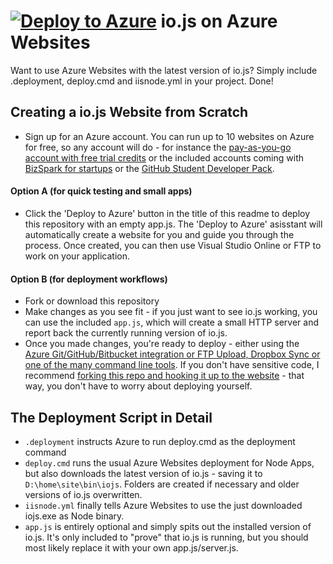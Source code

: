 # [![Deploy to Azure](http://azuredeploy.net/deploybutton.png)](https://azuredeploy.net/) io.js on Azure Websites
Want to use Azure Websites with the latest version of io.js? Simply include .deployment, deploy.cmd and iisnode.yml in your project. Done!

## Creating a io.js Website from Scratch
- Sign up for an Azure account. You can run up to 10 websites on Azure for free, so any account will do - for instance the [pay-as-you-go account with free trial credits](http://azure.microsoft.com/en-us/pricing/free-trial/) or the included accounts coming with [BizSpark for startups](http://www.bizspark.com) or the [GitHub Student Developer Pack](https://education.github.com/pack).

#### Option A (for quick testing and small apps)
- Click the 'Deploy to Azure' button in the title of this readme to deploy this repository with an empty app.js. The 'Deploy to Azure' asisstant will automatically create a website for you and guide you through the process. Once created, you can then use Visual Studio Online or FTP to work on your application.

#### Option B (for deployment workflows)
- Fork or download this repository
- Make changes as you see fit - if you just want to see io.js working, you can use the included `app.js`, which will create a small HTTP server and report back the currently running version of io.js.
- Once you made changes, you're ready to deploy - either using the [Azure Git/GitHub/Bitbucket integration or FTP Upload, Dropbox Sync or one of the many command line tools](http://azure.microsoft.com/en-gb/documentation/articles/web-sites-deploy/). If you don't have sensitive code, I recommend [forking this repo and hooking it up to the website](http://azure.microsoft.com/en-gb/documentation/articles/web-sites-publish-source-control/#Step7) - that way, you don't have to worry about deploying yourself. 

## The Deployment Script in Detail
- `.deployment` instructs Azure to run deploy.cmd as the deployment command
- `deploy.cmd` runs the usual Azure Websites deployment for Node Apps, but also downloads the latest version of io.js - saving it to `D:\home\site\bin\iojs`. Folders are created if necessary and older versions of io.js overwritten.
- `iisnode.yml` finally tells Azure Websites to use the just downloaded iojs.exe as Node binary.
- `app.js` is entirely optional and simply spits out the installed version of io.js. It's only included to "prove" that io.js is running, but you should most likely replace it with your own app.js/server.js.

